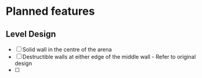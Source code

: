 # Planned features

## Level Design

 - [ ] Solid wall in the centre of the arena
 - [ ] Destructible walls at either edge of the middle wall
       - Refer to original design
 - [ ] 
